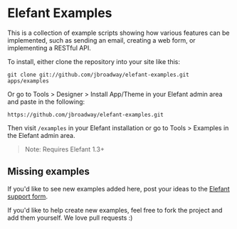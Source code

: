 # Elefant Examples

This is a collection of example scripts showing how various features
can be implemented, such as sending an email, creating a web form,
or implementing a RESTful API.

To install, either clone the repository into your site like this:

```
git clone git://github.com/jbroadway/elefant-examples.git apps/examples
```

Or go to Tools > Designer > Install App/Theme in your Elefant admin
area and paste in the following:

```
https://github.com/jbroadway/elefant-examples.git
```

Then visit `/examples` in your Elefant installation or go to
Tools > Examples in the Elefant admin area.

> Note: Requires Elefant 1.3+

## Missing examples

If you'd like to see new examples added here, post your
ideas to the [Elefant support form](http://www.elefantcms.com/forum/).

If you'd like to help create new examples, feel free to fork
the project and add them yourself. We love pull requests :)

